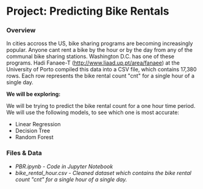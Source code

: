 # Project: Predicting Bike Rentals


### Overview

In cities accross the US, bike sharing programs are becoming increasingly popular.  Anyone cant rent a bike by the hour or by the day from any of the communal bike sharing stations.  Washington D.C. has one of these programs.  Hadi Fanaee-T (http://www.liaad.up.pt/area/fanaee) at the University of Porto compiled this data into a CSV file, which contains 17,380 rows.  Each row represents the bike rental count "cnt" for a single hour of a single day.

**We will be exploring:**

We will be trying to predict the bike rental count for a one hour time period.  We will use the following models, to see which one is most accurate:

- Linear Regression
- Decision Tree
- Random Forest

### Files & Data

- *PBR.ipynb - Code in Jupyter Notebook*
- *bike_rental_hour.csv - Cleaned dataset which contains the bike rental count "cnt" for a single hour of a single day.*
